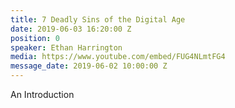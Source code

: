 ```yaml
---
title: 7 Deadly Sins of the Digital Age
date: 2019-06-03 16:20:00 Z
position: 0
speaker: Ethan Harrington
media: https://www.youtube.com/embed/FUG4NLmtFG4
message_date: 2019-06-02 10:00:00 Z
---
```


An Introduction